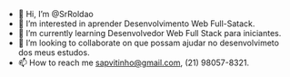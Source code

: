 - 👋 Hi, I’m @SrRoldao
- 👀 I’m interested in aprender Desenvolvimento Web Full-Satack.
- 🌱 I’m currently learning Desenvolvedor Web Full Stack para iniciantes.
- 💞️ I’m looking to collaborate on que possam ajudar no desenvolvimeto dos meus estudos.
- 📫 How to reach me sapvitinho@gmail.com, (21) 98057-8321.

<!---
SrRoldao/SrRoldao is a ✨ special ✨ repository because its `README.md` (this file) appears on your GitHub profile.
You can click the Preview link to take a look at your changes.
--->
